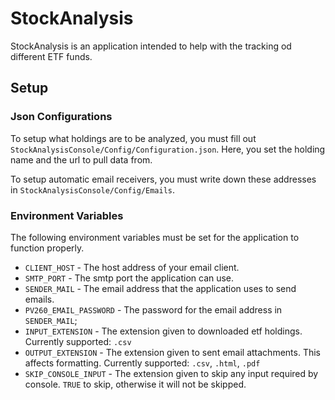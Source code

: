 # StockAnalysis
StockAnalysis is an application intended to help with the tracking od different ETF funds.

## Setup

### Json Configurations

To setup what holdings are to be analyzed, you must fill out ``StockAnalysisConsole/Config/Configuration.json``. Here, you set the holding name and the url to pull data from.

To setup automatic email receivers, you must write down these addresses in ``StockAnalysisConsole/Config/Emails``.

### Environment Variables
The following environment variables must be set for the application to function properly.

- ``CLIENT_HOST`` - The host address of your email client.
- ``SMTP_PORT`` - The smtp port the application can use.
- ``SENDER_MAIL`` - The email address that the application uses to send emails.
- ``PV260_EMAIL_PASSWORD`` - The password for the email address in ``SENDER_MAIL``; 
- ``INPUT_EXTENSION`` - The extension given to downloaded etf holdings. Currently supported: ```.csv```
- ``OUTPUT_EXTENSION`` - The extension given to sent email attachments. This affects formatting. Currently supported: ```.csv```, ```.html```, ```.pdf```
- ``SKIP_CONSOLE_INPUT`` - The extension given to skip any input required by console. ``TRUE`` to skip, otherwise it will not be skipped.